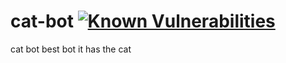 # cat-bot [![Known Vulnerabilities](https://snyk.io/test/github/{username}/{repo}/badge.svg)](https://snyk.io/test/github/Trevrosa/cat-bot)
cat bot best bot it has the cat
